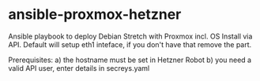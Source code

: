# ansible-proxmox-hetzner
Ansible playbook to deploy Debian Stretch with Proxmox incl. OS Install via API.
Default will setup eth1 inteface, if you don't have that remove the part.

Prerequisites:
a) the hostname must be set in Hetzner Robot
b) you need a valid API user, enter details in secreys.yaml

